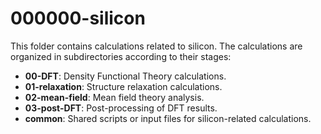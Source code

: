 # 000000-silicon
This folder contains calculations related to silicon. The calculations are organized in subdirectories according to their stages:
- **00-DFT**: Density Functional Theory calculations.
- **01-relaxation**: Structure relaxation calculations.
- **02-mean-field**: Mean field theory analysis.
- **03-post-DFT**: Post-processing of DFT results.
- **common**: Shared scripts or input files for silicon-related calculations.

